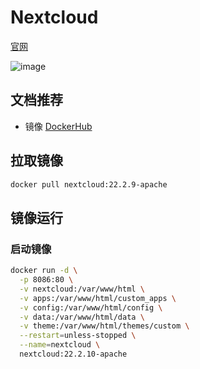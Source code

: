 # Nextcloud

[官网](https://nextcloud.com/)

![image](https://nextcloud.com/wp-content/uploads/2022/04/Illustration.png)

## 文档推荐

* 镜像 [DockerHub](https://registry.hub.docker.com/_/nextcloud)

## 拉取镜像

```bash
docker pull nextcloud:22.2.9-apache
```

## 镜像运行

### 启动镜像

```bash
docker run -d \
  -p 8086:80 \
  -v nextcloud:/var/www/html \
  -v apps:/var/www/html/custom_apps \
  -v config:/var/www/html/config \
  -v data:/var/www/html/data \
  -v theme:/var/www/html/themes/custom \
  --restart=unless-stopped \
  --name=nextcloud \
  nextcloud:22.2.10-apache
```
